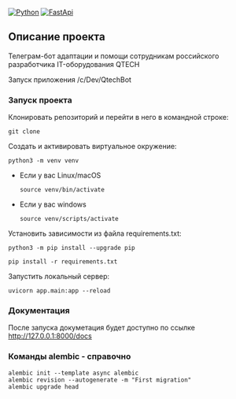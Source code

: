 [![Python](https://img.shields.io/badge/python-3670A0?style=for-the-badge&logo=python&logoColor=ffdd54)](https://www.python.org/)
[![FastApi](https://img.shields.io/badge/FastAPI-005571?style=for-the-badge&logo=fastapi)](https://fastapi.tiangolo.com/)


## Описание проекта
Телеграм-бот адаптации и помощи сотрудникам российского разработчика IT-оборудования QTECH 


Запуск приложения
/c/Dev/QtechBot

### Запуск проекта

Клонировать репозиторий и перейти в него в командной строке:

```
git clone 
```
Cоздать и активировать виртуальное окружение:

```
python3 -m venv venv
```

* Если у вас Linux/macOS

    ```
    source venv/bin/activate
    ```

* Если у вас windows

    ```
    source venv/scripts/activate
    ```

Установить зависимости из файла requirements.txt:

```
python3 -m pip install --upgrade pip
```

```
pip install -r requirements.txt
```
Запустить локальный сервер:
```
uvicorn app.main:app --reload
```
### Документация
После запуска докуметация будет доступно по ссылке 
http://127.0.0.1:8000/docs


### Команды alembic - справочно
```
alembic init --template async alembic
alembic revision --autogenerate -m "First migration" 
alembic upgrade head
```